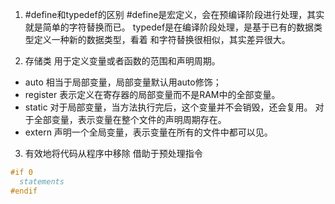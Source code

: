 1. #define和typedef的区别
#define是宏定义，会在预编译阶段进行处理，其实就是简单的字符替换而已。
typedef是在编译阶段处理，是基于已有的数据类型定义一种新的数据类型，看着
和字符替换很相似，其实差异很大。

2. 存储类
用于定义变量或者函数的范围和声明周期。
- auto
相当于局部变量，局部变量默认用auto修饰；
- register
表示定义在寄存器的局部变量而不是RAM中的全部变量。
- static
对于局部变量，当方法执行完后，这个变量并不会销毁，还会复用。
对于全部变量，表示变量在整个文件的声明周期存在。
- extern
声明一个全局变量，表示变量在所有的文件中都可以见。


3. 有效地将代码从程序中移除
借助于预处理指令
```c
#if 0
  statements
#endif
```
